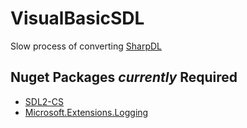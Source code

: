 # VisualBasicSDL
Slow process of converting [SharpDL](https://github.com/babelshift/SharpDL)

## Nuget Packages _currently_ Required
 - [SDL2-CS](https://www.nuget.org/packages/SDL2-CS.dll)
 - [Microsoft.Extensions.Logging](https://www.nuget.org/packages/Microsoft.Extensions.Logging)
